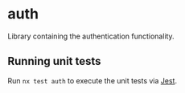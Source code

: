 # auth

Library containing the authentication functionality.

## Running unit tests

Run `nx test auth` to execute the unit tests via [Jest](https://jestjs.io).
